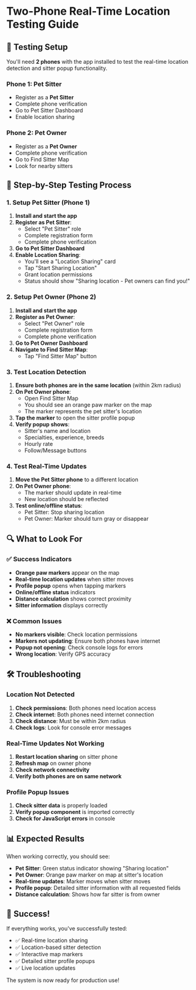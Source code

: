 # Two-Phone Real-Time Location Testing Guide

## 🎯 Testing Setup

You'll need **2 phones** with the app installed to test the real-time location detection and sitter popup functionality.

### Phone 1: Pet Sitter
- Register as a **Pet Sitter**
- Complete phone verification
- Go to Pet Sitter Dashboard
- Enable location sharing

### Phone 2: Pet Owner  
- Register as a **Pet Owner**
- Complete phone verification
- Go to Find Sitter Map
- Look for nearby sitters

## 📱 Step-by-Step Testing Process

### 1. **Setup Pet Sitter (Phone 1)**
1. **Install and start the app**
2. **Register as Pet Sitter**:
   - Select "Pet Sitter" role
   - Complete registration form
   - Complete phone verification
3. **Go to Pet Sitter Dashboard**
4. **Enable Location Sharing**:
   - You'll see a "Location Sharing" card
   - Tap "Start Sharing Location"
   - Grant location permissions
   - Status should show "Sharing location - Pet owners can find you!"

### 2. **Setup Pet Owner (Phone 2)**
1. **Install and start the app**
2. **Register as Pet Owner**:
   - Select "Pet Owner" role
   - Complete registration form
   - Complete phone verification
3. **Go to Pet Owner Dashboard**
4. **Navigate to Find Sitter Map**:
   - Tap "Find Sitter Map" button

### 3. **Test Location Detection**
1. **Ensure both phones are in the same location** (within 2km radius)
2. **On Pet Owner phone**:
   - Open Find Sitter Map
   - You should see an orange paw marker on the map
   - The marker represents the pet sitter's location
3. **Tap the marker** to open the sitter profile popup
4. **Verify popup shows**:
   - Sitter's name and location
   - Specialties, experience, breeds
   - Hourly rate
   - Follow/Message buttons

### 4. **Test Real-Time Updates**
1. **Move the Pet Sitter phone** to a different location
2. **On Pet Owner phone**:
   - The marker should update in real-time
   - New location should be reflected
3. **Test online/offline status**:
   - Pet Sitter: Stop sharing location
   - Pet Owner: Marker should turn gray or disappear

## 🔍 What to Look For

### ✅ **Success Indicators**
- **Orange paw markers** appear on the map
- **Real-time location updates** when sitter moves
- **Profile popup** opens when tapping markers
- **Online/offline status** indicators
- **Distance calculation** shows correct proximity
- **Sitter information** displays correctly

### ❌ **Common Issues**
- **No markers visible**: Check location permissions
- **Markers not updating**: Ensure both phones have internet
- **Popup not opening**: Check console logs for errors
- **Wrong location**: Verify GPS accuracy

## 🛠️ Troubleshooting

### Location Not Detected
1. **Check permissions**: Both phones need location access
2. **Check internet**: Both phones need internet connection
3. **Check distance**: Must be within 2km radius
4. **Check logs**: Look for console error messages

### Real-Time Updates Not Working
1. **Restart location sharing** on sitter phone
2. **Refresh map** on owner phone
3. **Check network connectivity**
4. **Verify both phones are on same network**

### Profile Popup Issues
1. **Check sitter data** is properly loaded
2. **Verify popup component** is imported correctly
3. **Check for JavaScript errors** in console

## 📊 Expected Results

When working correctly, you should see:
- **Pet Sitter**: Green status indicator showing "Sharing location"
- **Pet Owner**: Orange paw marker on map at sitter's location
- **Real-time updates**: Marker moves when sitter moves
- **Profile popup**: Detailed sitter information with all requested fields
- **Distance calculation**: Shows how far sitter is from owner

## 🎉 Success!

If everything works, you've successfully tested:
- ✅ Real-time location sharing
- ✅ Location-based sitter detection
- ✅ Interactive map markers
- ✅ Detailed sitter profile popups
- ✅ Live location updates

The system is now ready for production use!
